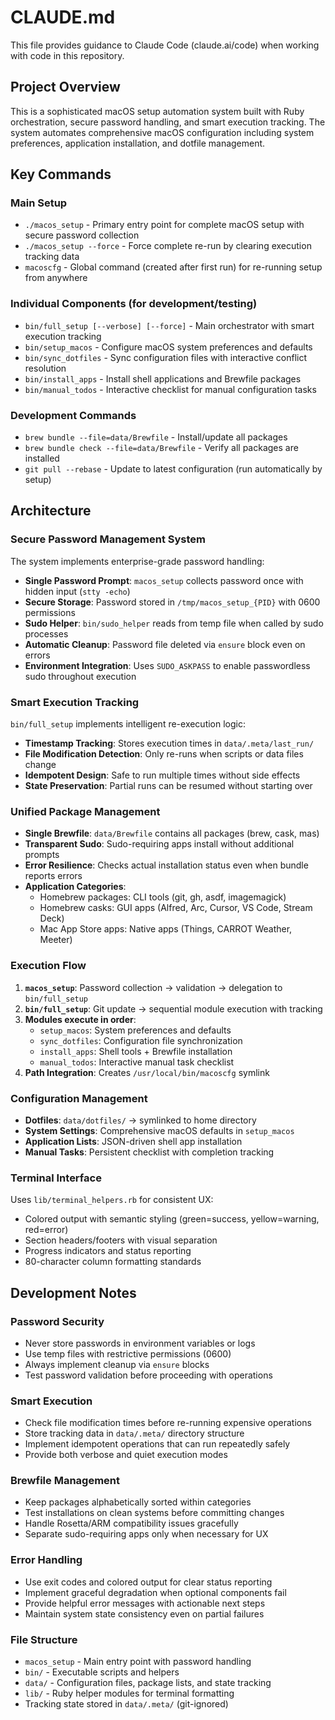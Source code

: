 # CLAUDE.md

This file provides guidance to Claude Code (claude.ai/code) when working with code in this repository.

## Project Overview

This is a sophisticated macOS setup automation system built with Ruby orchestration, secure password handling, and smart execution tracking. The system automates comprehensive macOS configuration including system preferences, application installation, and dotfile management.

## Key Commands

### Main Setup
- `./macos_setup` - Primary entry point for complete macOS setup with secure password collection
- `./macos_setup --force` - Force complete re-run by clearing execution tracking data
- `macoscfg` - Global command (created after first run) for re-running setup from anywhere

### Individual Components (for development/testing)
- `bin/full_setup [--verbose] [--force]` - Main orchestrator with smart execution tracking
- `bin/setup_macos` - Configure macOS system preferences and defaults
- `bin/sync_dotfiles` - Sync configuration files with interactive conflict resolution
- `bin/install_apps` - Install shell applications and Brewfile packages
- `bin/manual_todos` - Interactive checklist for manual configuration tasks

### Development Commands
- `brew bundle --file=data/Brewfile` - Install/update all packages
- `brew bundle check --file=data/Brewfile` - Verify all packages are installed
- `git pull --rebase` - Update to latest configuration (run automatically by setup)

## Architecture

### Secure Password Management System
The system implements enterprise-grade password handling:
- **Single Password Prompt**: `macos_setup` collects password once with hidden input (`stty -echo`)
- **Secure Storage**: Password stored in `/tmp/macos_setup_{PID}` with 0600 permissions
- **Sudo Helper**: `bin/sudo_helper` reads from temp file when called by sudo processes
- **Automatic Cleanup**: Password file deleted via `ensure` block even on errors
- **Environment Integration**: Uses `SUDO_ASKPASS` to enable passwordless sudo throughout execution

### Smart Execution Tracking
`bin/full_setup` implements intelligent re-execution logic:
- **Timestamp Tracking**: Stores execution times in `data/.meta/last_run/`
- **File Modification Detection**: Only re-runs when scripts or data files change
- **Idempotent Design**: Safe to run multiple times without side effects
- **State Preservation**: Partial runs can be resumed without starting over

### Unified Package Management
- **Single Brewfile**: `data/Brewfile` contains all packages (brew, cask, mas)
- **Transparent Sudo**: Sudo-requiring apps install without additional prompts
- **Error Resilience**: Checks actual installation status even when bundle reports errors
- **Application Categories**:
  - Homebrew packages: CLI tools (git, gh, asdf, imagemagick)
  - Homebrew casks: GUI apps (Alfred, Arc, Cursor, VS Code, Stream Deck)
  - Mac App Store apps: Native apps (Things, CARROT Weather, Meeter)

### Execution Flow
1. **`macos_setup`**: Password collection → validation → delegation to `bin/full_setup`
2. **`bin/full_setup`**: Git update → sequential module execution with tracking
3. **Modules execute in order**:
   - `setup_macos`: System preferences and defaults
   - `sync_dotfiles`: Configuration file synchronization  
   - `install_apps`: Shell tools + Brewfile installation
   - `manual_todos`: Interactive manual task checklist
4. **Path Integration**: Creates `/usr/local/bin/macoscfg` symlink

### Configuration Management
- **Dotfiles**: `data/dotfiles/` → symlinked to home directory
- **System Settings**: Comprehensive macOS defaults in `setup_macos`
- **Application Lists**: JSON-driven shell app installation
- **Manual Tasks**: Persistent checklist with completion tracking

### Terminal Interface
Uses `lib/terminal_helpers.rb` for consistent UX:
- Colored output with semantic styling (green=success, yellow=warning, red=error)
- Section headers/footers with visual separation
- Progress indicators and status reporting
- 80-character column formatting standards

## Development Notes

### Password Security
- Never store passwords in environment variables or logs
- Use temp files with restrictive permissions (0600)
- Always implement cleanup via `ensure` blocks
- Test password validation before proceeding with operations

### Smart Execution
- Check file modification times before re-running expensive operations
- Store tracking data in `data/.meta/` directory structure
- Implement idempotent operations that can run repeatedly safely
- Provide both verbose and quiet execution modes

### Brewfile Management
- Keep packages alphabetically sorted within categories
- Test installations on clean systems before committing changes
- Handle Rosetta/ARM compatibility issues gracefully
- Separate sudo-requiring apps only when necessary for UX

### Error Handling
- Use exit codes and colored output for clear status reporting
- Implement graceful degradation when optional components fail
- Provide helpful error messages with actionable next steps
- Maintain system state consistency even on partial failures

### File Structure
- `macos_setup` - Main entry point with password handling
- `bin/` - Executable scripts and helpers
- `data/` - Configuration files, package lists, and state tracking
- `lib/` - Ruby helper modules for terminal formatting
- Tracking state stored in `data/.meta/` (git-ignored)